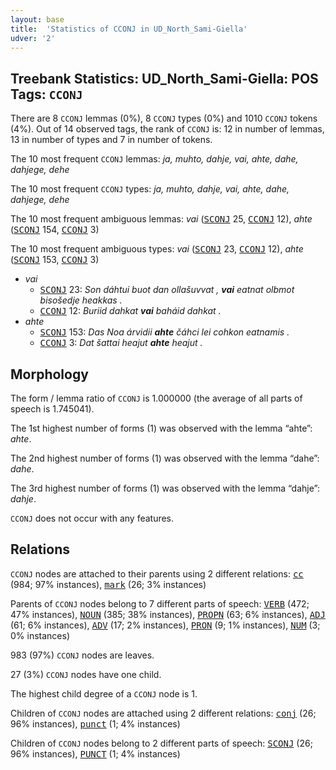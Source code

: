 ```yaml
---
layout: base
title:  'Statistics of CCONJ in UD_North_Sami-Giella'
udver: '2'
---
```


## Treebank Statistics: UD_North_Sami-Giella: POS Tags: `CCONJ`

There are 8 `CCONJ` lemmas (0%), 8 `CCONJ` types (0%) and 1010 `CCONJ` tokens (4%).
Out of 14 observed tags, the rank of `CCONJ` is: 12 in number of lemmas, 13 in number of types and 7 in number of tokens.

The 10 most frequent `CCONJ` lemmas: <em>ja, muhto, dahje, vai, ahte, dahe, dahjege, dehe</em>

The 10 most frequent `CCONJ` types:  <em>ja, muhto, dahje, vai, ahte, dahe, dahjege, dehe</em>

The 10 most frequent ambiguous lemmas: <em>vai</em> (<tt><a href="sme_giella-pos-SCONJ.html">SCONJ</a></tt> 25, <tt><a href="sme_giella-pos-CCONJ.html">CCONJ</a></tt> 12), <em>ahte</em> (<tt><a href="sme_giella-pos-SCONJ.html">SCONJ</a></tt> 154, <tt><a href="sme_giella-pos-CCONJ.html">CCONJ</a></tt> 3)

The 10 most frequent ambiguous types:  <em>vai</em> (<tt><a href="sme_giella-pos-SCONJ.html">SCONJ</a></tt> 23, <tt><a href="sme_giella-pos-CCONJ.html">CCONJ</a></tt> 12), <em>ahte</em> (<tt><a href="sme_giella-pos-SCONJ.html">SCONJ</a></tt> 153, <tt><a href="sme_giella-pos-CCONJ.html">CCONJ</a></tt> 3)


* <em>vai</em>
  * <tt><a href="sme_giella-pos-SCONJ.html">SCONJ</a></tt> 23: <em>Son dáhtui buot dan ollašuvvat , <b>vai</b> eatnat olbmot bisošedje heakkas .</em>
  * <tt><a href="sme_giella-pos-CCONJ.html">CCONJ</a></tt> 12: <em>Buriid dahkat <b>vai</b> baháid dahkat .</em>
* <em>ahte</em>
  * <tt><a href="sme_giella-pos-SCONJ.html">SCONJ</a></tt> 153: <em>Das Noa árvidii <b>ahte</b> čáhci lei cohkon eatnamis .</em>
  * <tt><a href="sme_giella-pos-CCONJ.html">CCONJ</a></tt> 3: <em>Dat šattai heajut <b>ahte</b> heajut .</em>

## Morphology

The form / lemma ratio of `CCONJ` is 1.000000 (the average of all parts of speech is 1.745041).

The 1st highest number of forms (1) was observed with the lemma “ahte”: <em>ahte</em>.

The 2nd highest number of forms (1) was observed with the lemma “dahe”: <em>dahe</em>.

The 3rd highest number of forms (1) was observed with the lemma “dahje”: <em>dahje</em>.

`CCONJ` does not occur with any features.


## Relations

`CCONJ` nodes are attached to their parents using 2 different relations: <tt><a href="sme_giella-dep-cc.html">cc</a></tt> (984; 97% instances), <tt><a href="sme_giella-dep-mark.html">mark</a></tt> (26; 3% instances)

Parents of `CCONJ` nodes belong to 7 different parts of speech: <tt><a href="sme_giella-pos-VERB.html">VERB</a></tt> (472; 47% instances), <tt><a href="sme_giella-pos-NOUN.html">NOUN</a></tt> (385; 38% instances), <tt><a href="sme_giella-pos-PROPN.html">PROPN</a></tt> (63; 6% instances), <tt><a href="sme_giella-pos-ADJ.html">ADJ</a></tt> (61; 6% instances), <tt><a href="sme_giella-pos-ADV.html">ADV</a></tt> (17; 2% instances), <tt><a href="sme_giella-pos-PRON.html">PRON</a></tt> (9; 1% instances), <tt><a href="sme_giella-pos-NUM.html">NUM</a></tt> (3; 0% instances)

983 (97%) `CCONJ` nodes are leaves.

27 (3%) `CCONJ` nodes have one child.

The highest child degree of a `CCONJ` node is 1.

Children of `CCONJ` nodes are attached using 2 different relations: <tt><a href="sme_giella-dep-conj.html">conj</a></tt> (26; 96% instances), <tt><a href="sme_giella-dep-punct.html">punct</a></tt> (1; 4% instances)

Children of `CCONJ` nodes belong to 2 different parts of speech: <tt><a href="sme_giella-pos-SCONJ.html">SCONJ</a></tt> (26; 96% instances), <tt><a href="sme_giella-pos-PUNCT.html">PUNCT</a></tt> (1; 4% instances)

